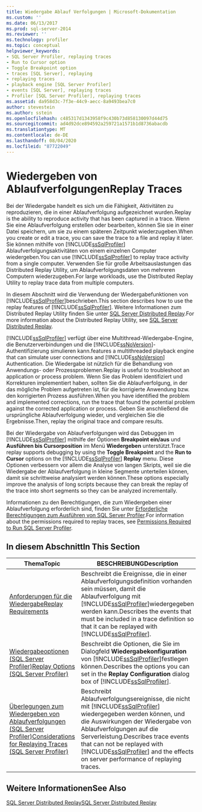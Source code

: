```yaml
---
title: Wiedergabe Ablauf Verfolgungen | Microsoft-Dokumentation
ms.custom: ''
ms.date: 06/13/2017
ms.prod: sql-server-2014
ms.reviewer: ''
ms.technology: profiler
ms.topic: conceptual
helpviewer_keywords:
- SQL Server Profiler, replaying traces
- Run to Cursor option
- Toggle Breakpoint option
- traces [SQL Server], replaying
- replaying traces
- playback engine [SQL Server Profiler]
- events [SQL Server], replaying traces
- Profiler [SQL Server Profiler], replaying traces
ms.assetid: da958d3c-7f3e-44c9-aecc-8a9493bea7c0
author: stevestein
ms.author: sstein
ms.openlocfilehash: c485317d1343958f9c430b73d858130097d44d75
ms.sourcegitcommit: ad4d92dce894592a259721a1571b1d8736abacdb
ms.translationtype: MT
ms.contentlocale: de-DE
ms.lasthandoff: 08/04/2020
ms.locfileid: "87722049"
---
```

# <a name="replay-traces"></a><span data-ttu-id="e62ac-102">Wiedergeben von Ablaufverfolgungen</span><span class="sxs-lookup"><span data-stu-id="e62ac-102">Replay Traces</span></span>
  <span data-ttu-id="e62ac-103">Bei der Wiedergabe handelt es sich um die Fähigkeit, Aktivitäten zu reproduzieren, die in einer Ablaufverfolgung aufgezeichnet wurden.</span><span class="sxs-lookup"><span data-stu-id="e62ac-103">Replay is the ability to reproduce activity that has been captured in a trace.</span></span> <span data-ttu-id="e62ac-104">Wenn Sie eine Ablaufverfolgung erstellen oder bearbeiten, können Sie sie in einer Datei speichern, um sie zu einem späteren Zeitpunkt wiederzugeben.</span><span class="sxs-lookup"><span data-stu-id="e62ac-104">When you create or edit a trace, you can save the trace to a file and replay it later.</span></span> <span data-ttu-id="e62ac-105">Sie können mithilfe von [!INCLUDE[ssSqlProfiler](../../includes/sssqlprofiler-md.md)] Ablaufverfolgungsaktivitäten von einem einzelnen Computer wiedergeben.</span><span class="sxs-lookup"><span data-stu-id="e62ac-105">You can use [!INCLUDE[ssSqlProfiler](../../includes/sssqlprofiler-md.md)] to replay trace activity from a single computer.</span></span> <span data-ttu-id="e62ac-106">Verwenden Sie für große Arbeitsauslastungen das Distributed Replay Utility, um Ablaufverfolgungsdaten von mehreren Computern wiederzugeben.</span><span class="sxs-lookup"><span data-stu-id="e62ac-106">For large workloads, use the Distributed Replay Utility to replay trace data from multiple computers.</span></span>  
  
 <span data-ttu-id="e62ac-107">In diesem Abschnitt wird die Verwendung der Wiedergabefunktionen von [!INCLUDE[ssSqlProfiler](../../includes/sssqlprofiler-md.md)]beschrieben.</span><span class="sxs-lookup"><span data-stu-id="e62ac-107">This section describes how to use the replay features of [!INCLUDE[ssSqlProfiler](../../includes/sssqlprofiler-md.md)].</span></span> <span data-ttu-id="e62ac-108">Weitere Informationen zum Distributed Replay Utility finden Sie unter [SQL Server Distributed Replay](../distributed-replay/sql-server-distributed-replay.md).</span><span class="sxs-lookup"><span data-stu-id="e62ac-108">For more information about the Distributed Replay Utility, see [SQL Server Distributed Replay](../distributed-replay/sql-server-distributed-replay.md).</span></span>  
  
 [!INCLUDE[ssSqlProfiler](../../includes/sssqlprofiler-md.md)] <span data-ttu-id="e62ac-109">verfügt über eine Multithread-Wiedergabe-Engine, die Benutzerverbindungen und die [!INCLUDE[ssNoVersion](../../includes/ssnoversion-md.md)]-Authentifizierung simulieren kann.</span><span class="sxs-lookup"><span data-stu-id="e62ac-109">features a multithreaded playback engine that can simulate user connections and [!INCLUDE[ssNoVersion](../../includes/ssnoversion-md.md)] Authentication.</span></span> <span data-ttu-id="e62ac-110">Die Wiedergabe ist nützlich für die Behandlung von Anwendungs- oder Prozessproblemen.</span><span class="sxs-lookup"><span data-stu-id="e62ac-110">Replay is useful to troubleshoot an application or process problem.</span></span> <span data-ttu-id="e62ac-111">Wenn Sie das Problem identifiziert und Korrekturen implementiert haben, sollten Sie die Ablaufverfolgung, in der das mögliche Problem aufgetreten ist, für die korrigierte Anwendung bzw. den korrigierten Prozess ausführen.</span><span class="sxs-lookup"><span data-stu-id="e62ac-111">When you have identified the problem and implemented corrections, run the trace that found the potential problem against the corrected application or process.</span></span> <span data-ttu-id="e62ac-112">Geben Sie anschließend die ursprüngliche Ablaufverfolgung wieder, und vergleichen Sie die Ergebnisse.</span><span class="sxs-lookup"><span data-stu-id="e62ac-112">Then, replay the original trace and compare results.</span></span>  
  
 <span data-ttu-id="e62ac-113">Bei der Wiedergabe von Ablaufverfolgungen wird das Debuggen im [!INCLUDE[ssSqlProfiler](../../includes/sssqlprofiler-md.md)] mithilfe der Optionen **Breakpoint ein/aus** und **Ausführen bis Cursorposition** im Menü **Wiedergeben** unterstützt.</span><span class="sxs-lookup"><span data-stu-id="e62ac-113">Trace replay supports debugging by using the **Toggle Breakpoint** and the **Run to Cursor** options on the [!INCLUDE[ssSqlProfiler](../../includes/sssqlprofiler-md.md)] **Replay** menu.</span></span> <span data-ttu-id="e62ac-114">Diese Optionen verbessern vor allem die Analyse von langen Skripts, weil sie die Wiedergabe der Ablaufverfolgung in kleine Segmente unterteilen können, damit sie schrittweise analysiert werden können.</span><span class="sxs-lookup"><span data-stu-id="e62ac-114">These options especially improve the analysis of long scripts because they can break the replay of the trace into short segments so they can be analyzed incrementally.</span></span>  
  
 <span data-ttu-id="e62ac-115">Informationen zu den Berechtigungen, die zum Wiedergeben einer Ablaufverfolgung erforderlich sind, finden Sie unter [Erforderliche Berechtigungen zum Ausführen von SQL Server Profiler](permissions-required-to-run-sql-server-profiler.md).</span><span class="sxs-lookup"><span data-stu-id="e62ac-115">For information about the permissions required to replay traces, see [Permissions Required to Run SQL Server Profiler](permissions-required-to-run-sql-server-profiler.md).</span></span>  
  
## <a name="in-this-section"></a><span data-ttu-id="e62ac-116">In diesem Abschnitt</span><span class="sxs-lookup"><span data-stu-id="e62ac-116">In This Section</span></span>  
  
|<span data-ttu-id="e62ac-117">Thema</span><span class="sxs-lookup"><span data-stu-id="e62ac-117">Topic</span></span>|<span data-ttu-id="e62ac-118">BESCHREIBUNG</span><span class="sxs-lookup"><span data-stu-id="e62ac-118">Description</span></span>|  
|-----------|-----------------|  
|[<span data-ttu-id="e62ac-119">Anforderungen für die Wiedergabe</span><span class="sxs-lookup"><span data-stu-id="e62ac-119">Replay Requirements</span></span>](replay-requirements.md)|<span data-ttu-id="e62ac-120">Beschreibt die Ereignisse, die in einer Ablaufverfolgungsdefinition vorhanden sein müssen, damit die Ablaufverfolgung mit [!INCLUDE[ssSqlProfiler](../../includes/sssqlprofiler-md.md)]wiedergegeben werden kann.</span><span class="sxs-lookup"><span data-stu-id="e62ac-120">Describes the events that must be included in a trace definition so that it can be replayed with [!INCLUDE[ssSqlProfiler](../../includes/sssqlprofiler-md.md)].</span></span>|  
|[<span data-ttu-id="e62ac-121">Wiedergabeoptionen &#40;SQL Server Profiler&#41;</span><span class="sxs-lookup"><span data-stu-id="e62ac-121">Replay Options &#40;SQL Server Profiler&#41;</span></span>](replay-options-sql-server-profiler.md)|<span data-ttu-id="e62ac-122">Beschreibt die Optionen, die Sie im Dialogfeld **Wiedergabekonfiguration** von [!INCLUDE[ssSqlProfiler](../../includes/sssqlprofiler-md.md)]festlegen können.</span><span class="sxs-lookup"><span data-stu-id="e62ac-122">Describes the options you can set in the **Replay Configuration** dialog box of [!INCLUDE[ssSqlProfiler](../../includes/sssqlprofiler-md.md)].</span></span>|  
|[<span data-ttu-id="e62ac-123">Überlegungen zum Wiedergeben von Ablaufverfolgungen &#40;SQL Server Profiler&#41;</span><span class="sxs-lookup"><span data-stu-id="e62ac-123">Considerations for Replaying Traces &#40;SQL Server Profiler&#41;</span></span>](considerations-for-replaying-traces-sql-server-profiler.md)|<span data-ttu-id="e62ac-124">Beschreibt Ablaufverfolgungsereignisse, die nicht mit [!INCLUDE[ssSqlProfiler](../../includes/sssqlprofiler-md.md)] wiedergegeben werden können, und die Auswirkungen der Wiedergabe von Ablaufverfolgungen auf die Serverleistung.</span><span class="sxs-lookup"><span data-stu-id="e62ac-124">Describes trace events that can not be replayed with [!INCLUDE[ssSqlProfiler](../../includes/sssqlprofiler-md.md)] and the effects on server performance of replaying traces.</span></span>|  
  
## <a name="see-also"></a><span data-ttu-id="e62ac-125">Weitere Informationen</span><span class="sxs-lookup"><span data-stu-id="e62ac-125">See Also</span></span>  
 [<span data-ttu-id="e62ac-126">SQL Server Distributed Replay</span><span class="sxs-lookup"><span data-stu-id="e62ac-126">SQL Server Distributed Replay</span></span>](../distributed-replay/sql-server-distributed-replay.md)  
  
  
